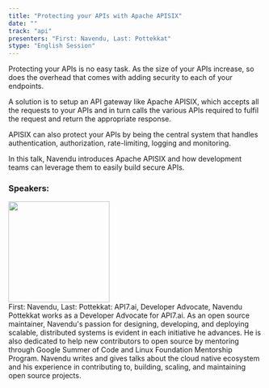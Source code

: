 ```yaml
---
title: "Protecting your APIs with Apache APISIX"
date: "" 
track: "api"
presenters: "First: Navendu, Last: Pottekkat"
stype: "English Session"
---
```

Protecting your APIs is no easy task. As the size of your APIs increase, so does the overhead that comes with adding security to each of your endpoints.

A solution is to setup an API gateway like Apache APISIX, which accepts all the requests to your APIs and in turn calls the various APIs required to fulfil the request and return the appropriate response.

APISIX can also protect your APIs by being the central system that handles authentication, authorization, rate-limiting, logging and monitoring.

In this talk, Navendu introduces Apache APISIX and how development teams can leverage them to easily build secure APIs.
 ### Speakers: 
 <img src="images/speaker/1017.png" width="200" /><br>First: Navendu, Last: Pottekkat: API7.ai, Developer Advocate, Navendu Pottekkat works as a Developer Advocate for API7.ai. As an open source maintainer, Navendu's passion for designing, developing, and deploying scalable, distributed systems is evident in each initiative he advances. He is also dedicated to help new contributors to open source by mentoring through Google Summer of Code and Linux Foundation Mentorship Program. Navendu writes and gives talks about the cloud native ecosystem and his experience in contributing to, building, scaling, and maintaining open source projects.
 